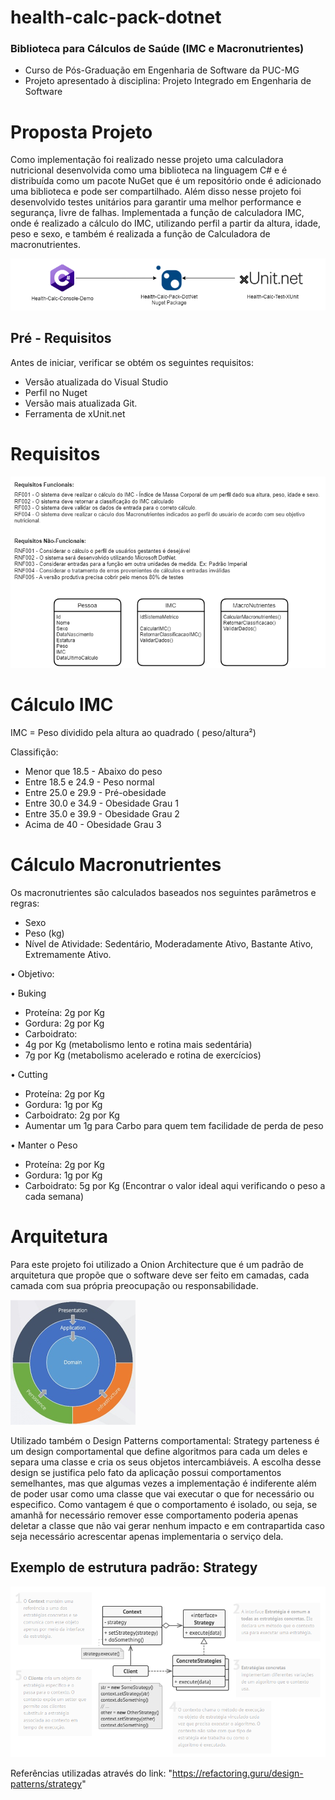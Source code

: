 # health-calc-pack-dotnet
### Biblioteca para Cálculos de Saúde (IMC e Macronutrientes)

- Curso de Pós-Graduação em Engenharia de Software da PUC-MG
- Projeto apresentado à disciplina: Projeto Integrado em Engenharia de Software

# Proposta Projeto

Como implementação foi realizado nesse projeto uma calculadora nutricional desenvolvida como uma biblioteca na linguagem C# e é distribuída como um pacote NuGet que é um repositório onde é adicionado uma biblioteca e pode ser compartilhado. Além disso nesse projeto foi desenvolvido testes unitários para garantir uma melhor performance e segurança, livre de falhas.
Implementada a função de calculadora IMC, onde é realizado a cálculo do IMC, utilizando perfil a partir da altura, idade, peso e sexo, e também é realizada a função de Calculadora de macronutrientes.

<img src="docshealth\modelo.PNG" alt="Health calc">

## Pré - Requisitos
 
Antes de iniciar, verificar se obtém os seguintes requisitos:
- Versão atualizada do Visual Studio 
- Perfil no Nuget 
- Versão mais atualizada Git.
-  Ferramenta de xUnit.net

# Requisitos

<img src="docshealth\requisitos.PNG" alt="Requisitos Funcionais e Não funcionais">

# Cálculo IMC

IMC = Peso dividido pela altura ao quadrado ( peso/altura²) 

Classifição:
- Menor que 18.5 - Abaixo do peso
- Entre 18.5 e 24.9 - Peso normal
-	Entre 25.0 e 29.9 - Pré-obesidade
-	Entre 30.0 e 34.9 - Obesidade Grau 1
-	Entre 35.0 e 39.9 - Obesidade Grau 2
-	Acima de 40 - Obesidade Grau 3

# Cálculo Macronutrientes

Os macronutrientes são calculados baseados nos seguintes parâmetros e regras:

-	Sexo
- Peso (kg)
-	Nível de Atividade: Sedentário, Moderadamente Ativo, Bastante Ativo, Extremamente Ativo.

•	Objetivo:

•	Buking

- Proteína: 2g por Kg
- Gordura: 2g por Kg
- Carboidrato:
- 4g por Kg (metabolismo lento e rotina mais sedentária)
- 7g por Kg (metabolismo acelerado e rotina de exercícios)

•	Cutting

- Proteína: 2g por Kg
- Gordura: 1g por Kg
- Carboidrato: 2g por Kg
- 	Aumentar um 1g para Carbo para quem tem facilidade de perda de peso

• Manter o Peso

- Proteína: 2g por Kg
- Gordura: 1g por Kg
- Carboidrato: 5g por Kg (Encontrar o valor ideal aqui verificando o peso a cada semana)

#   Arquitetura

Para este projeto foi utilizado a Onion Architecture que   é um padrão de arquitetura que propõe que o software deve ser feito em camadas, cada camada com sua própria preocupação ou responsabilidade.


<img src="docshealth\arquitetura.PNG" alt="Onion Architecture">


 Utilizado também o Design Patterns comportamental:  Strategy parteness é um design comportamental que define algoritmos para cada um deles e separa uma classe e cria os seus objetos intercambiáveis. A escolha desse design se justifica pelo fato da aplicação possui comportamentos semelhantes, mas que algumas vezes a implementação é indiferente além de poder usar como uma classe que vai executar o que for necessário ou especifico. Como vantagem é que o comportamento é isolado, ou seja, se amanhã for necessário remover esse comportamento poderia apenas deletar a classe que não vai gerar nenhum impacto e em contrapartida caso seja necessário acrescentar apenas implementaria o serviço dela.
 
## Exemplo de estrutura padrão: Strategy 

<img src="docshealth\estruturaStrategy.PNG" alt="Strategy parteness">
       
Referências utilizadas através do link: "https://refactoring.guru/design-patterns/strategy"


       
       







